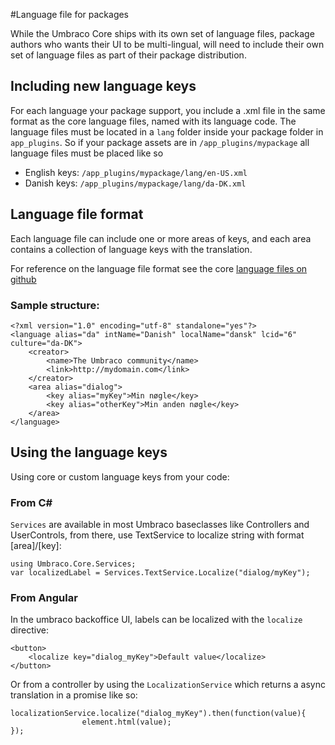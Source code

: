 #Language file for packages

While the Umbraco Core ships with its own set of language files, package authors who wants their UI to be multi-lingual, will need to include their own set of language files as part of their package distribution.

## Including new language keys
For each language your package support, you include a .xml file in the same format as the core language files, named with its language code. The language files must be located in a `lang` folder inside your package folder in `app_plugins`. So if your package assets are in `/app_plugins/mypackage` all language files must be placed like so

- English keys: `/app_plugins/mypackage/lang/en-US.xml`
- Danish keys: `/app_plugins/mypackage/lang/da-DK.xml`

## Language file format
Each language file can include one or more areas of keys, and each area contains a collection of language keys with the translation.

For reference on the language file format see the core [language files on github](https://github.com/umbraco/Umbraco-CMS/tree/dev-v7/src/Umbraco.Web.UI/umbraco/config/lang)

### Sample structure:

    <?xml version="1.0" encoding="utf-8" standalone="yes"?>
    <language alias="da" intName="Danish" localName="dansk" lcid="6" culture="da-DK">
        <creator>
            <name>The Umbraco community</name>
            <link>http://mydomain.com</link>
        </creator>
        <area alias="dialog">
            <key alias="myKey">Min nøgle</key>
            <key alias="otherKey">Min anden nøgle</key>
        </area>
    </language>


## Using the language keys
Using core or custom language keys from your code:


### From C#
`Services` are available in most Umbraco baseclasses like Controllers and UserControls, from there, use TextService to localize string with format [area]/[key]:

    using Umbraco.Core.Services;
    var localizedLabel = Services.TextService.Localize("dialog/myKey");


### From Angular
In the umbraco backoffice UI, labels can be localized with the `localize` directive:

    <button>
        <localize key="dialog_myKey">Default value</localize>
    </button>

Or from a controller by using the `LocalizationService` which returns a async translation in a promise like so:

    localizationService.localize("dialog_myKey").then(function(value){
	                element.html(value);
    });
